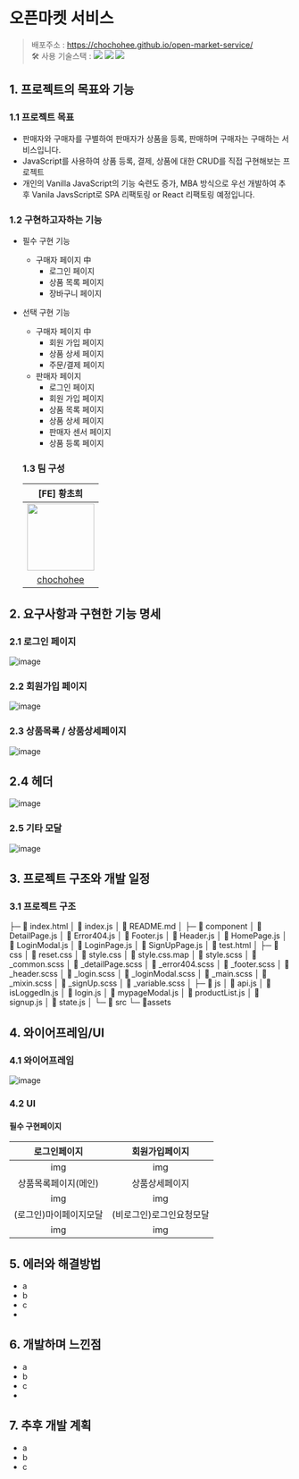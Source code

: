 # 오픈마켓 서비스
> 배포주소 : https://chochohee.github.io/open-market-service/ </br>
> 🛠 사용 기술스택 : <img src="https://img.shields.io/badge/html5-E34F26?style=for-the-badge&logo=html5&logoColor=white"> <img src="https://img.shields.io/badge/css-1572B6?style=for-the-badge&logo=css3&logoColor=white"> <img src="https://img.shields.io/badge/javascript-F7DF1E?style=for-the-badge&logo=javascript&logoColor=black"> </br>

## 1. 프로젝트의 목표와 기능
### 1.1 프로젝트 목표
- 판매자와 구매자를 구별하여 판매자가 상품을 등록, 판매하며 구매자는 구매하는 서비스입니다.
- JavaScript를 사용하여 상품 등록, 결제, 상품에 대한 CRUD를 직접 구현해보는 프로젝트
- 개인의 Vanilla JavaScript의 기능 숙련도 증가, MBA 방식으로 우선 개발하여 추후 Vanila JavsScript로 SPA 리팩토링 or React 리팩토링 예정입니다.

### 1.2 구현하고자하는 기능
- 필수 구현 기능
  - 구매자 페이지 中
    - 로그인 페이지
    - 상품 목록 페이지
    - 장바구니 페이지
  
- 선택 구현 기능
  - 구매자 페이지 中
    - 회원 가입 페이지
    - 상품 상세 페이지
    - 주문/결제 페이지
  - 판매자 페이지
    - 로그인 페이지
    - 회원 가입 페이지
    - 상품 목록 페이지
    - 상품 상세 페이지
    - 판매자 센서 페이지
    - 상품 등록 페이지
   
  ### 1.3 팀 구성
  |[FE] 황초희|
  |:---:|
  |<img src = "https://github.com/user-attachments/assets/959ca3c8-a246-4c49-baff-1f341b91f006" width="120px" height="120px" />|
  |[chochohee](https://github.com/chochohee)|

## 2. 요구사항과 구현한 기능 명세
  ### 2.1 로그인 페이지  
  ![image](https://github.com/user-attachments/assets/bfc18575-f5fa-479b-8892-7644d11e4f25)  

  
  ### 2.2 회원가입 페이지  
  ![image](https://github.com/user-attachments/assets/ba06d166-d1ad-4507-af36-923c38a57d41)  

  
  ### 2.3 상품목록 / 상품상세페이지
  ![image](https://github.com/user-attachments/assets/e432b984-31fb-4f91-922b-29d8e19e94e2)  

  
  ## 2.4 헤더  
  ![image](https://github.com/user-attachments/assets/34ff1fed-b3ba-4179-b9b6-20dad1ab6d50)

  
  ### 2.5 기타 모달
  ![image](https://github.com/user-attachments/assets/467c6ed2-37e3-4ac0-9362-a031fae91c0b)


## 3. 프로젝트 구조와 개발 일정
### 3.1 프로젝트 구조
├─ 📄 index.html
│  📄 index.js
│  📄 README.md
│
├─ 📁 component
│      📄 DetailPage.js
│      📄 Error404.js
│      📄 Footer.js
│      📄 Header.js
│      📄 HomePage.js
│      📄 LoginModal.js
│      📄 LoginPage.js
│      📄 SignUpPage.js
│      📄 test.html
│
├─ 📁 css
│      📄 reset.css
│      📄 style.css
│      📄 style.css.map
│      📄 style.scss
│      📄 _common.scss
│      📄 _detailPage.scss
│      📄 _error404.scss
│      📄 _footer.scss
│      📄 _header.scss
│      📄 _login.scss
│      📄 _loginModal.scss
│      📄 _main.scss
│      📄 _mixin.scss
│      📄 _signUp.scss
│      📄 _variable.scss
│
├─ 📁 js
│      📄 api.js
│      📄 isLoggedIn.js
│      📄 login.js
│      📄 mypageModal.js
│      📄 productList.js
│      📄 signup.js
│      📄 state.js
│
└─ 📁 src
      └─ 📁assets


## 4. 와이어프레임/UI
  ### 4.1 와이어프레임
  ![image](https://github.com/user-attachments/assets/717505b7-0f20-492a-9709-15593ef4674d)
  ### 4.2 UI
  #### 필수 구현페이지
  |로그인페이지|회원가입페이지|
  |:---:|:---:|
  |img|img|
  |상품목록페이지(메인)|상품상세페이지|
  |img|img|
  |(로그인)마이페이지모달|(비로그인)로그인요청모달|
  |img|img|
  
## 5. 에러와 해결방법
  - a
  - b
  - c
  - 
## 6. 개발하며 느낀점
  - a
  - b
  - c
  - 
## 7. 추후 개발 계획
  - a
  - b
  - c

